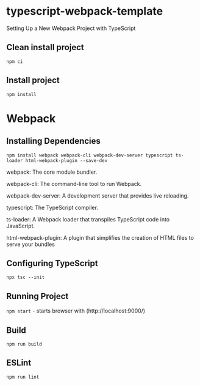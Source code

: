 # typescript-webpack-template

Setting Up a New Webpack Project with TypeScript

## Clean install project

`npm ci`

## Install project

`npm install`

# Webpack

## Installing Dependencies

`npm install webpack webpack-cli webpack-dev-server typescript ts-loader html-webpack-plugin --save-dev`

webpack: The core module bundler.

webpack-cli: The command-line tool to run Webpack.

webpack-dev-server: A development server that provides live reloading.

typescript: The TypeScript compiler.

ts-loader: A Webpack loader that transpiles TypeScript code into JavaScript.

html-webpack-plugin: A plugin that simplifies the creation of HTML files to serve your bundles

## Configuring TypeScript

`npx tsc --init`

## Running Project

`npm start` - starts browser with (http://localhost:9000/)

## Build

`npm run build`

## ESLint

`npm run lint`
